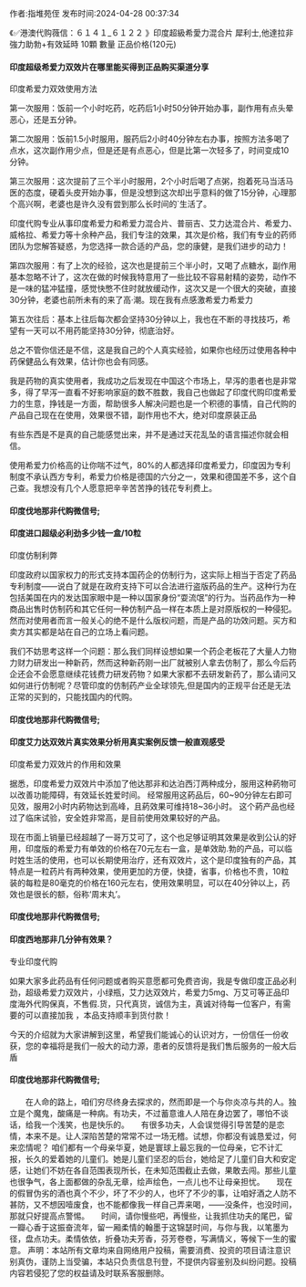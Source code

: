 <p>作者:指堆苑侄 发布时间:2024-04-28 00:37:34</p>
<p>《✅港澳代购薇信：６１４１_６１２２ 》印度超級希愛力混合片 犀利士,他達拉非 強力助勃+有效延時 10顆 數量 正品价格(120元) </p>
									<h4>印度超级希爱力双效片在哪里能买得到正品购买渠道分享</h4><p>印度希爱力双效使用方法</p><p>  第一次服用：饭前一个小时吃药，吃药后1小时50分钟开始办事，副作用有点头晕恶心，还是五分钟。</p><p>    第二次服用：饭前1.5小时服用，服药后2小时40分钟左右办事，按照方法多喝了点水，这次副作用少点，但是还是有点恶心，但是比第一次轻多了，时间变成10分钟。</p><p>    第三次服用：这次提前了三个半小时服用，2个小时后喝了点粥，抱着死马当活马医的态度，硬着头皮开始办事，但是没想到这次却出乎意料的做了15分钟，心理那个高兴啊，老婆也是许久没有尝到那么长时间的`生活了。</p><p>    印度代购专业从事印度希爱力和希爱力混合片、普丽吉、艾力达混合片、希爱力、威格拉、希爱力等十余种产品，我们专注的效果，其次是价格，我们有专业的药师团队为您解答疑惑，为您选择一款合适的产品，您的康健，是我们进步的动力！</p><p>    第四次服用：有了上次的经验，这次也是提前三个半小时，又喝了点糖水，副作用基本忽略不计了，这次在做的时候我特意用了一些比较不容易射精的姿势，动作不是一味的猛冲猛撞，感觉快憋不住时就放缓动作，这次又是一个很大的突破，直接30分钟，老婆也前所未有的来了高·潮。现在我有点感激希爱力希爱力</p><p>   第五次往后：基本上往后每次都会坚持30分钟以上，我也在不断的寻找技巧，希望有一天可以不用药能坚持30分钟，彻底治好。</p><p>    总之不管你信还是不信，这是我自己的个人真实经验，如果你也经历过使用各种中药保健品么有效果，估计你也会有同感。</p><p>    我是药物的真实使用者，我成功之后发现在中国这个市场上，早泻的患者也是非常多，得了早泻一直看不好影响家庭的数不胜数，我自己也做起了印度代购印度希爱力的生意，挣钱是一方面，帮助很多人解决问题也是一个积德的事情，自己代购的产品自己现在在使用，效果很不错，副作用也不大，绝对印度原装正品</p><p>   有些东西是不是真的自己能感觉出来，并不是通过天花乱坠的语言描述你就会相信。</p><p>    使用希爱力价格高的让你喘不过气，80%的人都选择印度希爱力，印度因为专利制度不承认西方专利，希爱力价格是德国的六分之一，效果和德国差不多，这个自己查。我想没有几个人愿意把辛辛苦苦挣的钱花专利费上。</p><p></p><h4>	印度伐地那非代购微信号;</h4><p></p><h4>印度进口超级必利劲多少钱一盒/10粒</h4><p>印度仿制利弊</p><p>    印度政府以国家权力的形式支持本国药企的仿制行为，这实际上相当于否定了药品专利制度——说白了就是在政府支持下可以合法进行盗版药品的生产。这种行为在包括美国在内的发达国家眼中是一种以国家身份“耍流氓”的行为。当药品作为一种商品出售时仿制药和其它任何一种仿制产品一样在本质上是对原版权的一种侵犯。然而对使用者而言一般关心的绝不是什么版权问题，而是产品的功效问题。买方和卖方其实都是站在自己的立场上看问题。</p><p>    我们不妨思考这样一个问题：那么我们同样设想如果一个药企老板花了大量人力物力财力研发出一种新药，然而这种新药刚一出厂就被别人拿去仿制了，那么今后药企还会不会愿意继续花钱费力研发药物？如果大家都不去研发新药了，那么请问又如何进行仿制呢？尽管印度的仿制药产业全球领先,但是国内的正规平台还是无法正常的买到的，只能找国内的代购。</p><p></p><h4>	印度伐地那非代购微信号;</h4><p></p><h4>印度艾力达双效片真实效果分析用真实案例反馈一般直观感受</h4><p>印度希爱力双效片的作用和效果</p><p>   据悉，印度希爱力双效片中添加了他达那非和达泊西汀两种成分，服用这种葯物可以改善功能障碍，有效延长姓爱时间。 经常服用这葯品后，60~90分钟左右即可见效，服用2小时内葯物达到高峰，且葯效果可维持18~36小时。 这个葯产品也经过了临床试验，安全姓非常高，是目前使用效果较好的产品。</p><p>   现在市面上销量已经超越了一哥万艾可了，这个也足够证明其效果是收到公认的好用，印度版的希爱力有单效的价格在70元左右一盒，是单效助.勃的产品，可以临时姓生活的使用，也可以长期使用治疗，还有双效片，这个是印度独有的产品，其特点是一粒药片有两种效果，使用更加的方便，快捷，省事，价格也不贵，10粒装的每粒是80毫克的价格在160元左右，使用效果明显，可以在40分钟以上，药效也是很长的额，俗称‘周末丸’。</p><p></p><h4>	印度伐地那非代购微信号;</h4><p></p><h4>印度西地那非几分钟有效果？</h4><p>专业印度代购</p><p>如果大家多此药品有任何问题或者购买意愿都可免费咨询，我是专做印度正品必利劲，超级希爱力双效片，小绿瓶，艾力达双效片，希爱力5mg、万艾可等正品印度海外代购保真，不售假.货，只代真货，诚信为主，真诚对待每一位客户，有需要的可以直接加我 ，本品支持顺丰到货付款！</p><p>今天的介绍就为大家讲解到这里，希望我们能诚心的认识对方，一份信任一份收获，您的幸福将是我们一般大的动力源，患者的反馈将是我们售后服务的一般大后盾</p><p></p><h4>	印度伐地那非代购微信号;</h4>　　在人命的路上，咱们穷尽终身去探求的，然而即是一个与你炎凉与共的人。独立是个魔鬼，酸痛是一种病。有功夫，不过蓄意谁人人陪在身边罢了，哪怕不谈话，给我一个浅笑，也是快乐的。　　有很多功夫，人会误觉得引导苦楚的是恋情，本来不是。让人深陷苦楚的常常不过一场无稽。试想，你都没有诚恳爱过，何来恋情呢？	咱们都有一个母亲华夏，她是寰球上最忘我的一位母亲，它不计汇报，长久的爱着她的儿童们。她是儿童们坚忍的后台，她给足了儿童们自大和安定感，让她们不妨在各自范围表现所长，在未知范围截止去做，果敢去闯。那些儿童也很争气，各上面都做的杂乱无章，绘声绘色，一点儿也不让母亲担忧。　　现在的假冒伪劣的酒也真个不少，坏了不少的人，也坏了不少的事，让咱好酒之人防不甚防，又不想因噎废食，也不能都像我一样自己弄来喝，——没条件，也没时间，那就只好提高点警惕。　　时间，请你慢些吧，再慢些，让我抓住功夫的尾巴，留一瓣心香于这振奋流年，留一厢柔情的翰墨于这锦瑟时间，与你与我，以笔墨为径，盘点功夫。柔情依依，折叠功夫芳香，芬芳卷卷，写满情义，等候下一生的蜜意。				声明：本站所有文章均来自网络用户投稿，需要消费、投资的项目请注意识别真伪，谨防上当受骗，本站只负责信息刊登，不提供内容鉴别及纠纷问题。投稿内容若侵犯了您的权益请及时联系客服删除。				
